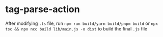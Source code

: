 # tag-parse-action

After modifying `.ts` file, run `npm run build/yarn build/pnpm build` or `npx tsc && npx ncc build lib/main.js -o dist` to build the final `.js` file